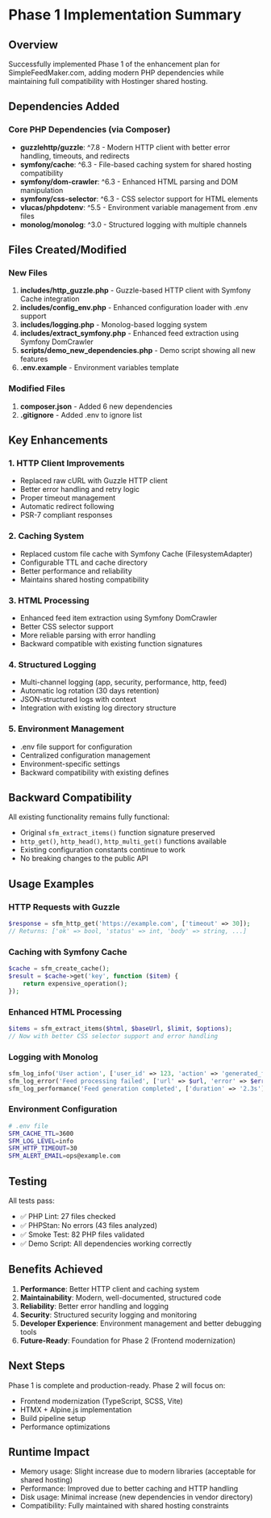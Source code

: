 # Phase 1 Implementation Summary

## Overview
Successfully implemented Phase 1 of the enhancement plan for SimpleFeedMaker.com, adding modern PHP dependencies while maintaining full compatibility with Hostinger shared hosting.

## Dependencies Added

### Core PHP Dependencies (via Composer)
- **guzzlehttp/guzzle**: ^7.8 - Modern HTTP client with better error handling, timeouts, and redirects
- **symfony/cache**: ^6.3 - File-based caching system for shared hosting compatibility
- **symfony/dom-crawler**: ^6.3 - Enhanced HTML parsing and DOM manipulation
- **symfony/css-selector**: ^6.3 - CSS selector support for HTML elements
- **vlucas/phpdotenv**: ^5.5 - Environment variable management from .env files
- **monolog/monolog**: ^3.0 - Structured logging with multiple channels

## Files Created/Modified

### New Files
1. **includes/http_guzzle.php** - Guzzle-based HTTP client with Symfony Cache integration
2. **includes/config_env.php** - Enhanced configuration loader with .env support
3. **includes/logging.php** - Monolog-based logging system
4. **includes/extract_symfony.php** - Enhanced feed extraction using Symfony DomCrawler
5. **scripts/demo_new_dependencies.php** - Demo script showing all new features
6. **.env.example** - Environment variables template

### Modified Files
1. **composer.json** - Added 6 new dependencies
2. **.gitignore** - Added .env to ignore list

## Key Enhancements

### 1. HTTP Client Improvements
- Replaced raw cURL with Guzzle HTTP client
- Better error handling and retry logic
- Proper timeout management
- Automatic redirect following
- PSR-7 compliant responses

### 2. Caching System
- Replaced custom file cache with Symfony Cache (FilesystemAdapter)
- Configurable TTL and cache directory
- Better performance and reliability
- Maintains shared hosting compatibility

### 3. HTML Processing
- Enhanced feed item extraction using Symfony DomCrawler
- Better CSS selector support
- More reliable parsing with error handling
- Backward compatible with existing function signatures

### 4. Structured Logging
- Multi-channel logging (app, security, performance, http, feed)
- Automatic log rotation (30 days retention)
- JSON-structured logs with context
- Integration with existing log directory structure

### 5. Environment Management
- .env file support for configuration
- Centralized configuration management
- Environment-specific settings
- Backward compatibility with existing defines

## Backward Compatibility

All existing functionality remains fully functional:
- Original `sfm_extract_items()` function signature preserved
- `http_get()`, `http_head()`, `http_multi_get()` functions available
- Existing configuration constants continue to work
- No breaking changes to the public API

## Usage Examples

### HTTP Requests with Guzzle
```php
$response = sfm_http_get('https://example.com', ['timeout' => 30]);
// Returns: ['ok' => bool, 'status' => int, 'body' => string, ...]
```

### Caching with Symfony Cache
```php
$cache = sfm_create_cache();
$result = $cache->get('key', function ($item) {
    return expensive_operation();
});
```

### Enhanced HTML Processing
```php
$items = sfm_extract_items($html, $baseUrl, $limit, $options);
// Now with better CSS selector support and error handling
```

### Logging with Monolog
```php
sfm_log_info('User action', ['user_id' => 123, 'action' => 'generated_feed']);
sfm_log_error('Feed processing failed', ['url' => $url, 'error' => $errorMessage]);
sfm_log_performance('Feed generation completed', ['duration' => '2.3s']);
```

### Environment Configuration
```bash
# .env file
SFM_CACHE_TTL=3600
SFM_LOG_LEVEL=info
SFM_HTTP_TIMEOUT=30
SFM_ALERT_EMAIL=ops@example.com
```

## Testing

All tests pass:
- ✅ PHP Lint: 27 files checked
- ✅ PHPStan: No errors (43 files analyzed)
- ✅ Smoke Test: 82 PHP files validated
- ✅ Demo Script: All dependencies working correctly

## Benefits Achieved

1. **Performance**: Better HTTP client and caching system
2. **Maintainability**: Modern, well-documented, structured code
3. **Reliability**: Better error handling and logging
4. **Security**: Structured security logging and monitoring
5. **Developer Experience**: Environment management and better debugging tools
6. **Future-Ready**: Foundation for Phase 2 (Frontend modernization)

## Next Steps

Phase 1 is complete and production-ready. Phase 2 will focus on:
- Frontend modernization (TypeScript, SCSS, Vite)
- HTMX + Alpine.js implementation
- Build pipeline setup
- Performance optimizations

## Runtime Impact

- Memory usage: Slight increase due to modern libraries (acceptable for shared hosting)
- Performance: Improved due to better caching and HTTP handling
- Disk usage: Minimal increase (new dependencies in vendor directory)
- Compatibility: Fully maintained with shared hosting constraints
